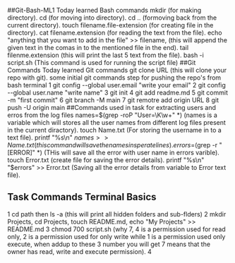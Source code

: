 ##Git-Bash-ML1
Today learned Bash commands 
mkdir (for making directory).
cd (for moving into directory).
cd .. (formoving back from the current directory).
touch filename.file-extension (for creating file in the directory).
cat filename.extension (for reading the text from the file).
echo "anything that you want to add in the file" >> filename, (this will append the given text in the comas in to the mentioned file in the end).
tail filenme.extension (this will print the last 5 text from the file).
bash -i script.sh (This command is used for running the script file)
##Git Commands 
Today learned Git commands
git clone URL (this will clone your repo with git).
some initial git commands step for pushing the repo's from bash terminal
1 git config --global user.email "write your email"
2 git config --global user.name "write name"
3 git init
4 git add readme.md 
5 git commit -m "first commit"
6 git branch -M main
7 git remotre add origin URL
8 git push -U origin main
##Commands used in task for extracting users and erros from the log files 
names=$(grep -roP "User=\K\w+" *) (names is a variable which will stores all the user names from different log files present in the current diractory).
touch Name.txt (For storing the username in to a text file).
printf "%s\n" $names >> Name.txt (this command will save the names in sperate lines).
errors=$(grep -r "\[ERROR]" *) (THis will save all the error with user name in errors varible).
touch Error.txt (create file for saving the error details).
printf "%s\n" "$errors" >> Error.txt (Saving all the error details from variable to Error text file).
## Task Commands Terminal Basics 
1 cd path then ls -a (this will print all hidden folders and sub-flders)
2 mkdir Projects, cd Projects, touch README.md, echo "My Projects" >> README.md
3 chmod 700 script.sh (why 7, 4 is a permission used for read only, 2 is a permission used for only write while 1 is a permission used only execute, when addup to these 3 number you will get 7 means that the owner has read, write and execute permission).
4 


